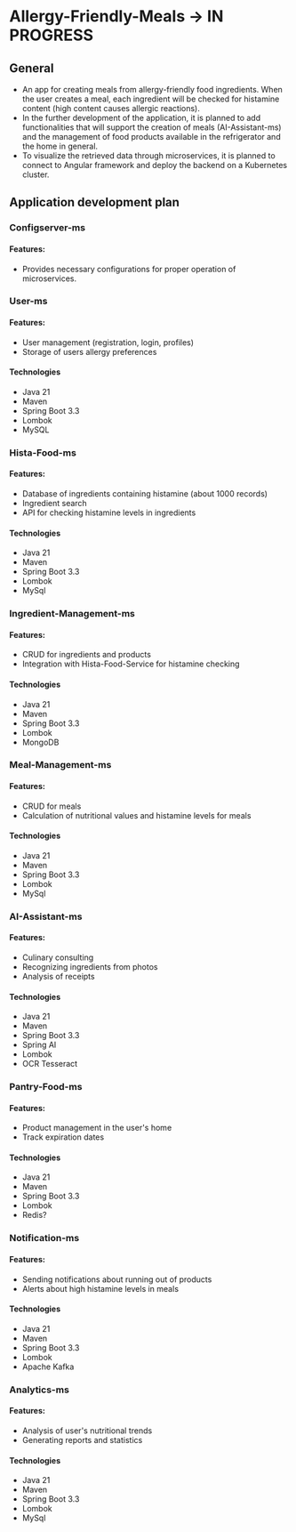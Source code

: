 # Allergy-Friendly-Meals -> IN PROGRESS
## General
* An app for creating meals from allergy-friendly food ingredients. When the user creates a meal, each ingredient will be checked for histamine content (high content causes allergic reactions).
* In the further development of the application, it is planned to add functionalities that will support the creation of meals (AI-Assistant-ms) and the management of food products available in the refrigerator and the home in general.
* To visualize the retrieved data through microservices, it is planned to connect to Angular framework and deploy the backend on a Kubernetes cluster.
## Application development plan
### Configserver-ms
#### Features:
* Provides necessary configurations for proper operation of microservices.
### User-ms
#### Features:
* User management (registration, login, profiles)
* Storage of users allergy preferences
#### Technologies
* Java 21
* Maven
* Spring Boot 3.3
* Lombok
* MySQL
### Hista-Food-ms
#### Features:
* Database of ingredients containing histamine (about 1000 records)
* Ingredient search
* API for checking histamine levels in ingredients
#### Technologies
* Java 21
* Maven
* Spring Boot 3.3
* Lombok
* MySql
### Ingredient-Management-ms
#### Features:
* CRUD for ingredients and products
* Integration with Hista-Food-Service for histamine checking
#### Technologies
* Java 21
* Maven
* Spring Boot 3.3
* Lombok
* MongoDB
### Meal-Management-ms
#### Features:
* CRUD for meals
* Calculation of nutritional values and histamine levels for meals
#### Technologies
* Java 21
* Maven
* Spring Boot 3.3
* Lombok
* MySql
### AI-Assistant-ms
#### Features:
* Culinary consulting
* Recognizing ingredients from photos
* Analysis of receipts
#### Technologies
* Java 21
* Maven
* Spring Boot 3.3
* Spring AI
* Lombok
* OCR Tesseract
### Pantry-Food-ms
#### Features:
* Product management in the user's home
* Track expiration dates
#### Technologies
* Java 21
* Maven
* Spring Boot 3.3
* Lombok
* Redis?
### Notification-ms
#### Features:
* Sending notifications about running out of products
* Alerts about high histamine levels in meals
#### Technologies
* Java 21
* Maven
* Spring Boot 3.3
* Lombok
* Apache Kafka
### Analytics-ms
#### Features:
* Analysis of user's nutritional trends
* Generating reports and statistics
#### Technologies
* Java 21
* Maven
* Spring Boot 3.3
* Lombok
* MySql
